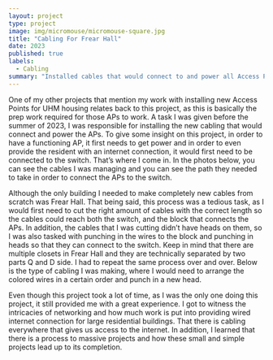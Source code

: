 ```yaml
---
layout: project
type: project
image: img/micromouse/micromouse-square.jpg
title: "Cabling For Frear Hall"
date: 2023
published: true
labels:
  - Cabling
summary: "Installed cables that would connect to and power all Access Points of Frear Hall"
---
```

  One of my other projects that mention my work with installing new Access Points for UHM housing relates back to this project, as this is basically the prep work required for those APs to work. A task I was given before the summer of 2023, I was responsible for installing the new cabling that would connect and power the APs. To give some insight on this project, in order to have a functioning AP, it first needs to get power and in order to even provide the resident with an internet connection, it would first need to be connected to the switch. That’s where I come in. In the photos below, you can see the cables I was managing and you can see the path they needed to take in order to connect the APs to the switch.

  Although the only building I needed to make completely new cables from scratch was Frear Hall. That being said, this process was a tedious task, as I would first need to cut the right amount of cables with the correct length so the cables could reach both the switch, and the block that connects the APs. In addition, the cables that I was cutting didn’t have heads on them, so I was also tasked with punching in the wires to the block and punching in heads so that they can connect to the switch. Keep in mind that there are multiple closets in Frear Hall and they are technically separated by two parts Q and D side. I had to repeat the same process over and over. Below is the type of cabling I was making, where I would need to arrange the colored wires in a certain order and punch in a new head.

  Even though this project took a lot of time, as I was the only one doing this project, it still provided me with a great experience. I got to witness the intricacies of networking and how much work is put into providing wired internet connection for large residential buildings. That there is cabling everywhere that gives us access to the internet. In addition, I learned that there is a process to massive projects and how these small and simple projects lead up to its completion.


